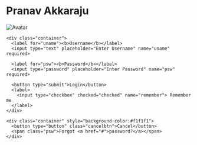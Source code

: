 <!DOCTYPE html>
<html lang="en" dir="ltr">
<head>
  <meta charset="utf-8">
  <title>Social Media</title>
</head>
<body>
  <h1>Pranav Akkaraju</h1>
  <form action="action_page.php" method="post">
    <div class="imgcontainer">
      <img src="img_avatar2.png" alt="Avatar" class="avatar">
    </div>

    <div class="container">
      <label for="uname"><b>Username</b></label>
      <input type="text" placeholder="Enter Username" name="uname" required>

      <label for="psw"><b>Password</b></label>
      <input type="password" placeholder="Enter Password" name="psw" required>

      <button type="submit">Login</button>
      <label>
        <input type="checkbox" checked="checked" name="remember"> Remember me
      </label>
    </div>

    <div class="container" style="background-color:#f1f1f1">
      <button type="button" class="cancelbtn">Cancel</button>
      <span class="psw">Forgot <a href="#">password?</a></span>
    </div>


  </form>
</body>
</html>
